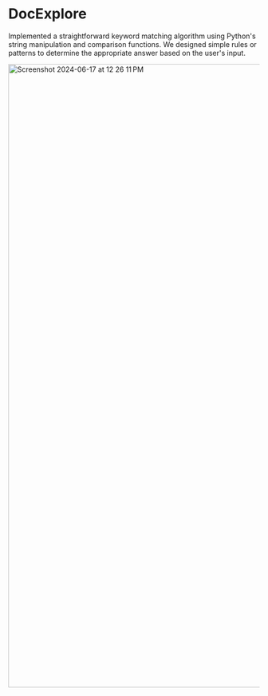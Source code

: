 # DocExplore
Implemented a straightforward keyword matching algorithm using Python's string manipulation and comparison functions. We designed simple rules or patterns to determine the appropriate answer based on the user's input.

<img width="1251" alt="Screenshot 2024-06-17 at 12 26 11 PM" src="https://github.com/Suhana2424/DocExplore/assets/165405660/2c41365e-8111-4417-8699-80dcfc17a33d">
